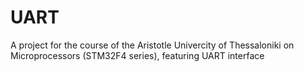 # UART
A project for the course of the Aristotle Univercity of Thessaloniki on Microprocessors (STM32F4 series), featuring UART interface
